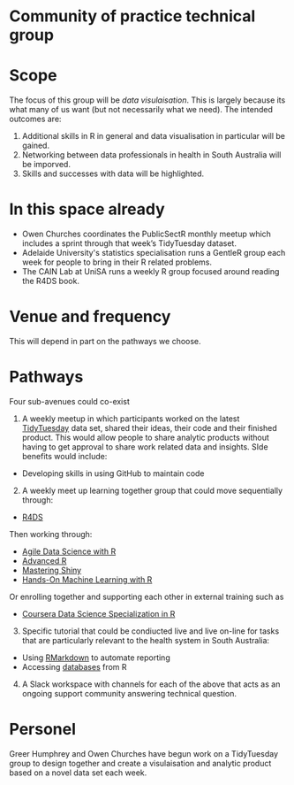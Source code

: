 Community of practice technical group
================

# Scope

The focus of this group will be *data visulaisation*. This is largely because its what many of us want (but not necessarily what we need). The intended outcomes are:

1. Additional skills in R in general and data visualisation in particular will be gained.
2. Networking between data professionals in health in South Australia will be imporved.
3. Skills and successes with data will be highlighted.

# In this space already

* Owen Churches coordinates the PublicSectR monthly meetup which includes a sprint through that week’s TidyTuesday dataset.
* Adelaide University's statistics specialisation runs a GentleR group each week for people to bring in their R related problems.
* The CAIN Lab at UniSA runs a weekly R group focused around reading the R4DS book.

# Venue and frequency

This will depend in part on the pathways we choose. 

# Pathways
Four sub-avenues could co-exist

1. A weekly meetup in which participants worked on the latest [TidyTuesday](https://github.com/rfordatascience/tidytuesday) data set, shared their ideas, their code and their finished product. This would allow people to share analytic products without having to get approval to share work related data and insights. SIde benefits would include:
* Developing skills in using GitHub to maintain code

2. A weekly meet up learning together group that could move sequentially through:
* [R4DS](https://r4ds.had.co.nz/)

Then working through:
* [Agile Data Science with R](https://edwinth.github.io/ADSwR/)
* [Advanced R](https://adv-r.hadley.nz/)
* [Mastering Shiny](https://mastering-shiny.org/)
* [Hands-On Machine Learning with R](https://bradleyboehmke.github.io/HOML/)

Or enrolling together and supporting each other in external training such as
* [Coursera Data Science Specialization in R](https://www.coursera.org/specializations/jhu-data-science)

3. Specific tutorial that could be condiucted live and live on-line for tasks that are particularly relevant to the health system in South Australia:
* Using [RMarkdown](https://rmarkdown.rstudio.com/articles_intro.html) to automate reporting
* Accessing [databases](https://db.rstudio.com/getting-started/database-queries/) from R

4. A Slack workspace with channels for each of the above that acts as an ongoing support community answering technical question.

# Personel
Greer Humphrey and Owen Churches have begun work on a TidyTuesday group to design together and create a visulaisation and analytic product based on a novel data set each week.
